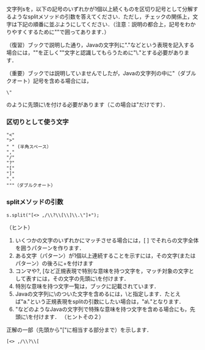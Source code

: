 文字列sを，以下の記号のいずれかが1個以上続くものを区切り記号として分解するようなsplitメソッドの引数を答えてください．ただし，チェックの関係上，文字は下記の順番に並ぶようにしてください．（注意：説明の都合上，記号をわかりやすくするために""で囲ってあります．）

（復習）ブックで説明した通り，Javaの文字列に"\."などという表現を記入する場合には，"\"を正しく"\"文字と認識してもらうために"\\."とする必要があります．

（重要）ブックでは説明していませんでしたが，Javaの文字列の中に"（ダブルクオート）記号を含める場合には，
```
\"
```
のように先頭に\を付ける必要があります（この場合は\"だけです）．

### 区切りとして使う文字

```
"<"
">"
" " (半角スペース）
","
"/"
"?"
"["
"]"
"."
"""（ダブルクオート）
```
### splitメソッドの引数

```
s.split("[<> ,/\\?\\[\\]\\.\"]+");
```
（ヒント）

1.  いくつかの文字のいずれかにマッチさせる場合には，[ ] でそれらの文字全体を囲うパターンを作ります．
1.  ある文字（パターン）が1個以上連続することを示すには，その文字(またはパターン）の後ろに+を付けます
1.  コンマや?, [など正規表現で特別な意味を持つ文字を，マッチ対象の文字として表すには，その文字の先頭に\を付けます．
1.  特別な意味を持つ文字一覧は，ブックに記載されています．
1.  Javaの文字列に\のついた文字を含めるには，\\と指定します．たとえば"a."という正規表現をsplitの引数にしたい場合は，"a\\."となります．
1.  "などのようなJavaの文字列で特殊な意味を持つ文字を含める場合にも，先頭に\を付けます．
（ヒントその２）

正解の一部（先頭から"["に相当する部分まで）を示します．
```
[<> ,/\\?\\[
```
